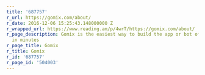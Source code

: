 ```yaml
---
title: '687757'
r_url: https://gomix.com/about/
r_date: 2016-12-06 15:25:43.148000000 Z
r_wrapped_url: https://www.reading.am/p/4wrT/https://gomix.com/about/
r_page_description: Gomix is the easiest way to build the app or bot of your dreams,
  in minutes
r_page_title: Gomix
r_title: Gomix
r_id: '687757'
r_page_id: '504003'
---
```


